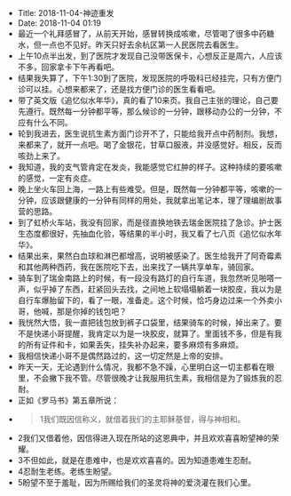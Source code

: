 - Title: 2018-11-04-神迹重发
- Date: 2018-11-04 01:19
- 最近一个礼拜感冒了，从前天开始，感冒转换成咳嗽，尽管喝了很多中药糖水，但一点也不见好。昨天只好去余杭区第一人民医院去看医生。
- 上午10点半出发，到了医院才发现自己没带医保卡，心想反正是周六，人应该不多，回家拿卡下午再看吧。
- 结果我失算了，下午1:30到了医院，发现医院的呼吸科已经挂完，只有方便门诊可以挂。心想来都来了，还是找方便门诊的医生看看吧。
- 带了英文版《追忆似水年华》，真的看了10来页。我自己主张的理论，自己要先遵行。既然每一分钟都平等，那么候诊的一分钟，跟移动办公的一分钟，不应有什么不同。
- 轮到我进去，医生说抗生素方面门诊开不了，只能给我开点中药制剂。我想，来都来了，就开一点吧。喝了金银花，甘草口服液，并没感觉好。相反，反而咳劲上来了。
- 我知道，我的支气管肯定在发炎，我能感觉它红肿的样子。这种持续的要咳嗽的感觉，一定有炎症。
- 晚上坐火车回上海，一路上有些难受。但是，既然每一分钟都平等，咳嗽的一分钟，应该跟健康的一分钟有同样的用处，我就拿出笔记本，理了理编剧故事营的思路。
- 到了虹桥火车站，我没有回家，而是径直换地铁去瑞金医院挂了急诊。护士医生态度都很好，先抽血化验，等结果的半小时，我又看了七八页《追忆似水年华》。
- 结果出来，果然白血球和淋巴都增高，说明被感染了。医生给我开了阿奇霉素和其他两种西药，我在医院吃下去，出来找了一辆共享单车，骑回家。
- 骑车到了瑞金南路上的时候，有一段没有路灯的自行车道，我忽然听见啪嗒一声，似乎掉了东西，赶紧回头去找，之间地上软塌塌躺着一块胶皮，我以为是自行车爆胎留下的，看了一眼，准备走。这个时候，恰巧身边过来一个外卖小哥，他喊，那是你掉的钱包吧？
- 我恍然大悟，我一直把钱包放到裤子口袋里，结果骑车的时候，掉出来了。要不是快递小哥提醒，我肯定以为是一块胶皮，就算了。里面钱不多，但是有我的所有证件和卡，如果丢失，挂失补办起来，要多麻烦有多麻烦。
- 我相信快递小哥不是偶然路过的，这一切定然是上帝的安排。
- 昨天一天，无论遇到什么情况，我都不急不躁，心里明白这一切主都看在眼里，不会撇下我不管。尽管很晚才让我服用抗生素，我相信是为了锻炼我的忍耐。
- 正如《罗马书》第五章所说：
- > 1我们既因信称义，就借着我们的主耶稣基督，得与神相和。
- 2我们又借着他，因信得进入现在所站的这恩典中，并且欢欢喜喜盼望神的荣耀。
- 3不但如此，就是在患难中，也是欢欢喜喜的。因为知道患难生忍耐。
- 4忍耐生老练。老练生盼望。
- 5盼望不至于羞耻，因为所赐给我们的圣灵将神的爱浇灌在我们心里。
